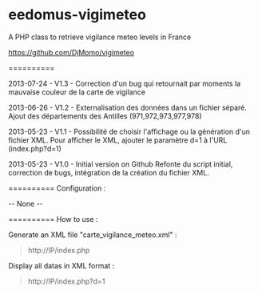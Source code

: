 eedomus-vigimeteo
=================

A PHP class to retrieve vigilance meteo levels in France

https://github.com/DjMomo/vigimeteo

==========

2013-07-24 - V1.3 - Correction d'un bug qui retournait par moments la mauvaise couleur de la carte de vigilance

2013-06-26 - V1.2 - Externalisation des données dans un fichier séparé. Ajout des départements des Antilles (971,972,973,977,978)

2013-05-23 - V1.1 - Possibilité de choisir l'affichage ou la génération d'un fichier XML. 
Pour afficher le XML, ajouter le paramètre d=1 à l'URL (index.php?d=1)

2013-05-23 - V1.0 - Initial version on Github
Refonte du script initial, correction de bugs, intégration de la création du fichier XML.

==========
Configuration :

-- None --

==========
How to use :

Generate an XML file "carte_vigilance_meteo.xml" :
> http://IP/index.php

Display all datas in XML format :
> http://IP/index.php?d=1
